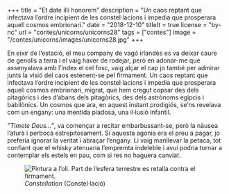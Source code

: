 +++
title = "Et date illi honorem"
description = "Un caos reptant que infectava l’ordre incipient de les constel·lacions i impedia que prosperara aquell cosmos embrionari."
date = "2018-12-10"
titleIt = true
license = "by-nc"
url = "contes/unicorns/unicorns28"
tags = ["contes"]
image = "/contes/unicorns/images/unicorns28.jpg"
+++

En eixir de l’estació, el meu company de vagó irlandès es va deixar caure de genolls a terra i el vaig haver de rodejar, però en adonar-me que assenyalava amb l’índex el cel fosc, vaig alçar el cap jo també per admirar junts la visió del caos estenent-se pel firmament. Un caos reptant que infectava l’ordre incipient de les constel·lacions i impedia que prosperara aquell cosmos embrionari, migrat, que hem cregut copsar des dels pitagòrics i des d’abans dels pitagòrics, des dels astrònoms egipcis i babilònics. Un cosmos que ara, en aquest instant prodigiós, se’ns revelava com un engany: una mentida piadosa, una il·lusió infantil.

*”Timete Deus…”*, va començar a recitar embarbussant-se, però la nàusea l’aturà i perbocà estrepitosament. Si aquesta agonia era el preu a pagar, jo preferia ignorar la veritat i abraçar l’engany. Li vaig manllevar la petaca, tot confiant que el whisky atenuaria l’empremta indeleble i avui podria tornar a contemplar els estels en pau, com si res no haguera canviat.

<figure class="illustration"><img src="/contes/unicorns/images/unicorns28.jpg" alt="Pintura a l’oli. Part de l‘esfera terrestre es retalla contra el firmament."><figcaption><em>Constellation</em> (Constel·lació)</figcaption></figure>

